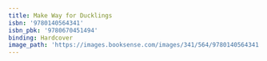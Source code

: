 ```yaml
---
title: Make Way for Ducklings
isbn: '9780140564341'
isbn_pbk: '9780670451494'
binding: Hardcover
image_path: 'https://images.booksense.com/images/341/564/9780140564341.jpg'
---
```


